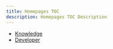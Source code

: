 ```yaml
---
title: Homepages TOC
description: Homepages TOC Description
---
```


- [Knowledge](/)
- [Developer](developer.md)
